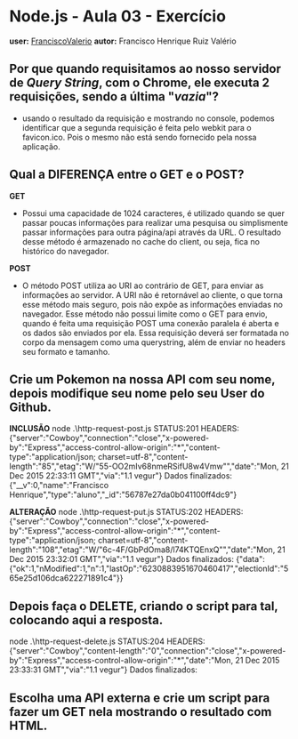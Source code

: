 # Node.js - Aula 03 - Exercício
**user:** [FranciscoValerio](https://github.com/FranciscoValerio)
**autor:** Francisco Henrique Ruiz Valério

## Por que quando requisitamos ao nosso servidor de *Query String*, **com o Chrome**, ele executa 2 requisições, sendo a última "*vazia*"?

- usando o resultado da requisição e mostrando no console, podemos identificar que a segunda requisição é feita pelo webkit para o favicon.ico. Pois o mesmo não está sendo fornecido pela nossa aplicação.

## Qual a DIFERENÇA entre o GET e o POST?

**GET**
- Possui uma capacidade de 1024 caracteres, é utilizado quando se quer passar poucas informações para realizar uma pesquisa ou simplismente passar informações para outra página/api através da URL. O resultado desse método é armazenado no cache do client, ou seja, fica no histórico do navegador.

**POST**
- O método POST utiliza ao URI ao contrário de GET, para enviar as informações ao servidor. A URI não é retornável ao cliente, o que torna esse método mais seguro, pois não expõe as informações enviadas no navegador. Esse método não possui limite como o GET para envio, quando é feita uma requisição POST uma conexão paralela é aberta e os dados são enviados por ela. Essa requisição deverá ser formatada no corpo da mensagem como uma querystring, além de enviar no headers seu formato e tamanho.

## Crie um Pokemon na nossa API com seu nome, depois modifique seu nome pelo seu User do Github.

**INCLUSÃO**
node .\http-request-post.js
STATUS:201
HEADERS:{"server":"Cowboy","connection":"close","x-powered-by":"Express","access-control-allow-origin":"*","content-type":"application/json; charset=utf-8","content-length":"85","etag":"W/\"55-OO2mIv68nmeRSifU8w4Vmw\"","date":"Mon, 21 Dec 2015 22:33:11 GMT","via":"1.1 vegur"}
Dados finalizados: {"__v":0,"name":"Francisco Henrique","type":"aluno","_id":"56787e27da0b041100ff4dc9"}

**ALTERAÇÃO**
node .\http-request-put.js
STATUS:202
HEADERS:{"server":"Cowboy","connection":"close","x-powered-by":"Express","access-control-allow-origin":"*","content-type":"application/json; charset=utf-8","content-length":"108","etag":"W/\"6c-4F/GbPdOma8/l74KTQEnxQ\"","date":"Mon, 21 Dec 2015 23:32:01 GMT","via":"1.1 vegur"}
Dados finalizados: {"data":{"ok":1,"nModified":1,"n":1,"lastOp":"6230883951670460417","electionId":"565e25d106dca622271891c4"}}

## **Depois faça o DELETE**, criando o script para tal, colocando aqui a resposta.

node .\http-request-delete.js
STATUS:204
HEADERS:{"server":"Cowboy","content-length":"0","connection":"close","x-powered-by":"Express","access-control-allow-origin":"*","date":"Mon, 21 Dec 2015 23:33:31 GMT","via":"1.1 vegur"}
Dados finalizados:

## Escolha uma **API externa** e crie um script para fazer um GET nela **mostrando o resultado com HTML**.

